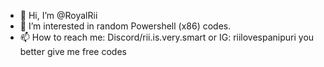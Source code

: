 - 👋 Hi, I’m @RoyalRii
- 👀 I’m interested in random Powershell (x86) codes.
- 📫 How to reach me: Discord/rii.is.very.smart or IG: riilovespanipuri
  you better give me free codes


<!---
what's good my rizzlers
--->
